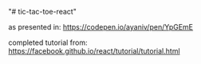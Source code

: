 "# tic-tac-toe-react" 


as presented in:
https://codepen.io/ayaniv/pen/YpGEmE

completed tutorial from:
https://facebook.github.io/react/tutorial/tutorial.html